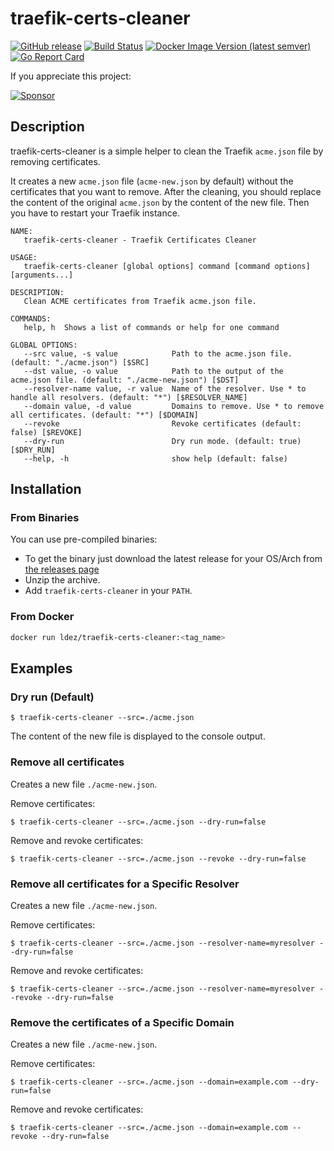 # traefik-certs-cleaner

[![GitHub release](https://img.shields.io/github/release/ldez/traefik-certs-cleaner.svg)](https://github.com/ldez/traefik-certs-cleaner/releases/latest)
[![Build Status](https://github.com/ldez/traefik-certs-cleaner/workflows/Main/badge.svg?branch=master)](https://github.com/ldez/traefik-certs-cleaner/actions)
[![Docker Image Version (latest semver)](https://img.shields.io/docker/v/ldez/traefik-certs-cleaner)](https://hub.docker.com/r/ldez/traefik-certs-cleaner/)
[![Go Report Card](https://goreportcard.com/badge/github.com/ldez/traefik-certs-cleaner)](https://goreportcard.com/report/github.com/ldez/traefik-certs-cleaner)

If you appreciate this project:

[![Sponsor](https://img.shields.io/badge/Sponsor%20me-%E2%9D%A4%EF%B8%8F-pink)](https://donate.ldez.dev)

## Description

traefik-certs-cleaner is a simple helper to clean the Traefik `acme.json` file by removing certificates.

It creates a new `acme.json` file (`acme-new.json` by default) without the certificates that you want to remove.
After the cleaning, you should replace the content of the original `acme.json` by the content of the new file.
Then you have to restart your Traefik instance.

```
NAME:
   traefik-certs-cleaner - Traefik Certificates Cleaner

USAGE:
   traefik-certs-cleaner [global options] command [command options] [arguments...]

DESCRIPTION:
   Clean ACME certificates from Traefik acme.json file.

COMMANDS:
   help, h  Shows a list of commands or help for one command

GLOBAL OPTIONS:
   --src value, -s value            Path to the acme.json file. (default: "./acme.json") [$SRC]
   --dst value, -o value            Path to the output of the acme.json file. (default: "./acme-new.json") [$DST]
   --resolver-name value, -r value  Name of the resolver. Use * to handle all resolvers. (default: "*") [$RESOLVER_NAME]
   --domain value, -d value         Domains to remove. Use * to remove all certificates. (default: "*") [$DOMAIN]
   --revoke                         Revoke certificates (default: false) [$REVOKE]
   --dry-run                        Dry run mode. (default: true) [$DRY_RUN]
   --help, -h                       show help (default: false)
```

## Installation

### From Binaries

You can use pre-compiled binaries:

* To get the binary just download the latest release for your OS/Arch from [the releases page](https://github.com/ldez/traefik-certs-cleaner/releases/)
* Unzip the archive.
* Add `traefik-certs-cleaner` in your `PATH`.

### From Docker

```bash
docker run ldez/traefik-certs-cleaner:<tag_name>
```

## Examples

### Dry run (Default)

```console
$ traefik-certs-cleaner --src=./acme.json
```

The content of the new file is displayed to the console output.

### Remove all certificates

Creates a new file `./acme-new.json`.

Remove certificates:

```console
$ traefik-certs-cleaner --src=./acme.json --dry-run=false
```

Remove and revoke certificates:

```console
$ traefik-certs-cleaner --src=./acme.json --revoke --dry-run=false
```

### Remove all certificates for a Specific Resolver

Creates a new file `./acme-new.json`.

Remove certificates:

```console
$ traefik-certs-cleaner --src=./acme.json --resolver-name=myresolver --dry-run=false
```

Remove and revoke certificates:

```console
$ traefik-certs-cleaner --src=./acme.json --resolver-name=myresolver --revoke --dry-run=false
```


### Remove the certificates of a Specific Domain

Creates a new file `./acme-new.json`.

Remove certificates:

```console
$ traefik-certs-cleaner --src=./acme.json --domain=example.com --dry-run=false
```

Remove and revoke certificates:

```console
$ traefik-certs-cleaner --src=./acme.json --domain=example.com --revoke --dry-run=false
```

